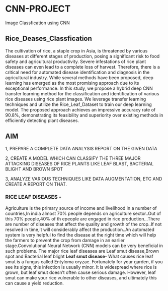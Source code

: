 # CNN-PROJECT
Image Classfication using CNN
## Rice_Deases_Classfication
The cultivation of rice, a staple crop in Asia, is threatened by various diseases at different stages of production, posing a significant risk to food safety and agricultural productivity. Severe infestations of rice plant diseases can even lead to a complete loss of harvest. Therefore, there is a critical need for automated disease identification and diagnosis in the agricultural industry. While several methods have been proposed, deep learning has emerged as the most promising approach due to its exceptional performance. In this study, we propose a hybrid deep CNN transfer learning method for the classification and identification of various rice diseases using rice plant images. We leverage transfer learning techniques and utilize the Rice_Leaf_Dataset to train our deep learning model. The proposed approach achieves an impressive accuracy rate of 90.8%, demonstrating its feasibility and superiority over existing methods in efficiently detecting plant diseases.
## AIM
1, PREPARE A COMPLETE DATA ANALYSIS REPORT ON THE GIVEN DATA 

2, CREATE A MODEL WHICH CAN CLASSIFY THE THREE MAJOR ATTACKING DISEASES OF RICE PLANTS LIKE LEAF BLAST, BACTERIAL BLIGHT AND BROWN SPOT

3, ANALYZE VARIOUS TECHNIQUES LIKE DATA AUGMENTATION, ETC AND CREATE A REPORT ON THAT.

### RICE LEAF DISEASES -

Agriculture is the primary source of income and livelihood in a number of countries,In india almost 70% people depends on agriculture sector..Out of this 70% people,40% of th epeople are engaged in rice production...There are number of diseases that affect the quality and growth of the crop..If not resolved in time,it will considerably affect the production..An automated system is very helpful to find the disease at the right time which will help the farmers to prevent the crop from damage in an earlier stage.Convolutional Neural Network (CNN) models can be very beneficial in such problems.
The major rice leaf diseasea are Leaf smut disease,Brown spot and Bacterial leaf blight
**Leaf smut disease**-
What causes rice leaf smut is a fungus called Entyloma oryzae. Fortunately for your garden, if you see its signs, this infection is usually minor. It is widespread where rice is grown, but leaf smut doesn’t often cause serious damage. However, leaf smut can make your rice vulnerable to other diseases, and ultimately this can cause a yield reduction.
